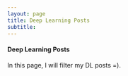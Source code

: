 ```yaml
---
layout: page
title: Deep Learning Posts
subtitle: 
---
```


#### Deep Learning Posts

In this page, I will filter my DL posts =).